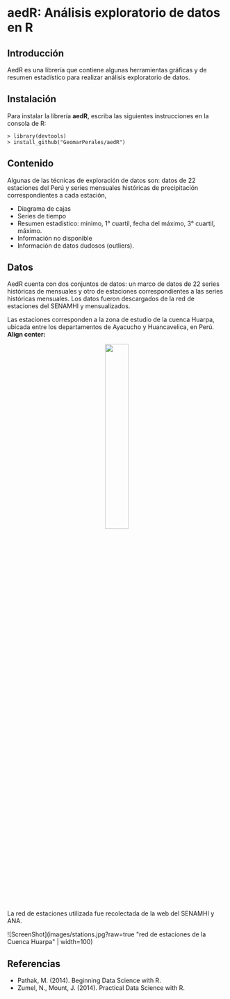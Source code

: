 # **aedR: Análisis exploratorio de datos en R**

## Introducción

AedR es una librería que contiene algunas herramientas gráficas y de resumen estadístico para realizar análisis exploratorio de datos.

## Instalación

Para instalar la librería **aedR**, escriba las siguientes instrucciones en la consola de R:
```	
> library(devtools)
> install_github("GeomarPerales/aedR")		
```

## Contenido

Algunas de las técnicas de exploración de datos son:
datos de 22 estaciones del Perú y series mensuales históricas de precipitación correspondientes a cada estación, 

* Diagrama de cajas
* Series de tiempo
* Resumen estadístico: minimo, 1° cuartil, fecha del máximo, 3° cuartil, máximo.
* Información no disponible
* Información de datos dudosos (outliers).

## Datos

AedR cuenta con dos conjuntos de datos: un marco de datos de 22 series históricas de mensuales y otro de estaciones correspondientes a las series históricas mensuales. Los datos fueron descargados de la red de estaciones del SENAMHI y mensualizados.

Las estaciones corresponden a la zona de estudio de la cuenca Huarpa, ubicada entre los departamentos de Ayacucho y Huancavelica, en Perú.
**Align center:**
<p align="center" width="100%">
    <img width="33%" src="https://github.com/GeomarPerales/aedR/images/cuenca.jpg"> 
</p>



La red de estaciones utilizada fue recolectada de la web del SENAMHI y ANA.

![ScreenShot](images/stations.jpg?raw=true "red de estaciones de la Cuenca Huarpa" | width=100)

## Referencias

* Pathak, M. (2014). Beginning Data Science with R.
* Zumel, N., Mount, J. (2014). Practical Data Science with R.

 
